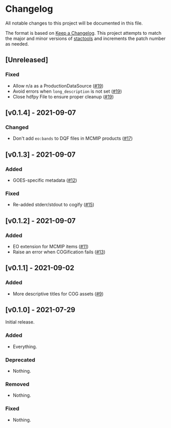 # Changelog

All notable changes to this project will be documented in this file.

The format is based on [Keep a Changelog](https://keepachangelog.com/en/1.0.0/). This project attempts to match the major and minor versions of [stactools](https://github.com/stac-utils/stactools) and increments the patch number as needed.

## [Unreleased]

### Fixed

- Allow n/a as a ProductionDataSource ([#19](https://github.com/stactools-packages/goes/pull/19))
- Avoid errors when `long_description` is not set ([#19](https://github.com/stactools-packages/goes/pull/19))
- Close hdfpy File to ensure proper cleanup ([#19](https://github.com/stactools-packages/goes/pull/19))

## [v0.1.4] - 2021-09-07

### Changed

- Don't add `eo:bands` to DQF files in MCMIP products ([#17](https://github.com/stactools-packages/goes/pull/17))

## [v0.1.3] - 2021-09-07

### Added

- GOES-specific metadata ([#12](https://github.com/stactools-packages/goes/pull/12))

### Fixed

- Re-added stderr/stdout to cogify ([#15](https://github.com/stactools-packages/goes/pull/15))


## [v0.1.2] - 2021-09-07

### Added

- EO extension for MCMIP items ([#11](https://github.com/stactools-packages/goes/pull/11))
- Raise an error when COGification fails ([#13](https://github.com/stactools-packages/goes/pull/13))

## [v0.1.1] - 2021-09-02

### Added

- More descriptive titles for COG assets ([#9](https://github.com/stactools-packages/goes/pull/9))

## [v0.1.0] - 2021-07-29

Initial release.

### Added

- Everything.

### Deprecated

- Nothing.

### Removed

- Nothing.

### Fixed

- Nothing.
